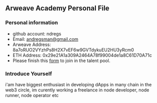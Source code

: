 ## Arweave Academy Personal File

### Personal information

- github account: ndregs
- Email: andregsman@gmail.com
- Arweave Address: 8a7oRUO2VYzhPs8H2X7vEF6w9GVTdykuEU2HU3yRcm0
- ETH Address: 0x29e21A1a309A2464A78f99004de1a8C61D70A71c
- Please finish this [form](https://docs.google.com/forms/d/e/1FAIpQLSfWA5fIIcBgmRppm3jNz5vmf9Mai_QMVil-2pO4r7YKn_Zhtw/viewform?usp=sf_link) to join in the talent pool.

### Introduce Yourself
 i'am have biggest enthusiast in developing dApps in many chain in the web3 circle, im curently working a freelance in node developer, node runner, node operator etc
